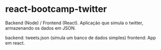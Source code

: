 # react-bootcamp-twitter
Backend (Node) / Frontend (React). Aplicação que simula o twitter, armazenando os dados em JSON.

backend: tweets.json (simula um banco de dados simples)
frontend: App em react.
